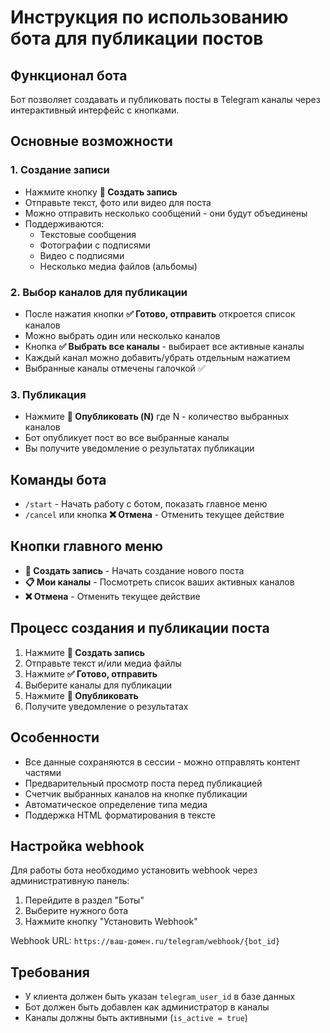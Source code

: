 # Инструкция по использованию бота для публикации постов

## Функционал бота

Бот позволяет создавать и публиковать посты в Telegram каналы через интерактивный интерфейс с кнопками.

## Основные возможности

### 1. **Создание записи**
- Нажмите кнопку **📝 Создать запись**
- Отправьте текст, фото или видео для поста
- Можно отправить несколько сообщений - они будут объединены
- Поддерживаются:
  - Текстовые сообщения
  - Фотографии с подписями
  - Видео с подписями
  - Несколько медиа файлов (альбомы)

### 2. **Выбор каналов для публикации**
- После нажатия кнопки **✅ Готово, отправить** откроется список каналов
- Можно выбрать один или несколько каналов
- Кнопка **✅ Выбрать все каналы** - выбирает все активные каналы
- Каждый канал можно добавить/убрать отдельным нажатием
- Выбранные каналы отмечены галочкой ✅

### 3. **Публикация**
- Нажмите **🚀 Опубликовать (N)** где N - количество выбранных каналов
- Бот опубликует пост во все выбранные каналы
- Вы получите уведомление о результатах публикации

## Команды бота

- `/start` - Начать работу с ботом, показать главное меню
- `/cancel` или кнопка **❌ Отмена** - Отменить текущее действие

## Кнопки главного меню

- **📝 Создать запись** - Начать создание нового поста
- **📋 Мои каналы** - Посмотреть список ваших активных каналов
- **❌ Отмена** - Отменить текущее действие

## Процесс создания и публикации поста

1. Нажмите **📝 Создать запись**
2. Отправьте текст и/или медиа файлы
3. Нажмите **✅ Готово, отправить**
4. Выберите каналы для публикации
5. Нажмите **🚀 Опубликовать**
6. Получите уведомление о результатах

## Особенности

- Все данные сохраняются в сессии - можно отправлять контент частями
- Предварительный просмотр поста перед публикацией
- Счетчик выбранных каналов на кнопке публикации
- Автоматическое определение типа медиа
- Поддержка HTML форматирования в тексте

## Настройка webhook

Для работы бота необходимо установить webhook через административную панель:

1. Перейдите в раздел "Боты"
2. Выберите нужного бота
3. Нажмите кнопку "Установить Webhook"

Webhook URL: `https://ваш-домен.ru/telegram/webhook/{bot_id}`

## Требования

- У клиента должен быть указан `telegram_user_id` в базе данных
- Бот должен быть добавлен как администратор в каналы
- Каналы должны быть активными (`is_active = true`)
